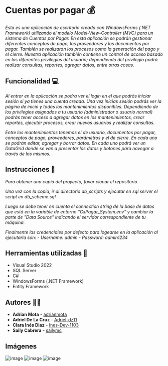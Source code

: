 # Cuentas por pagar 💰
_Esta es una aplicación de escritorio creada con WindowsForms (.NET Framework) utilizando el modelo Model-View-Controller (MVC) para un sistema de Cuentas por Pagar. En esta aplicación se podrán gestionar diferentes conceptos de pago, los proveedores y los documentos por pagar. También se realizaran los procesos como la generación del pago y el cierre. Nuestra aplicación también contiene un control de acceso basado en los diferentes privilegios del usuario; dependiendo del privilegio podrá realizar consultas, reportes, agregar datos, entre otras cosas._

## Funcionalidad 💻
_Al entrar en la aplicación se podrá ver el login en el que podrás iniciar sesión si ya tienes una cuenta creada. Una vez inicias sesión podrás ver la página de inicio y todos los mantenimientos disponibles. Dependiendo de los privilegios asignados a tu usuario (administrador o usuario normal) podrás tener acceso a agregar datos en los mantenimientos, crear reportes, ejecutar procesos, crear nuevos usuarios y realizar consultas._

_Entre los mantenimientos tenemos el de usuario, documentos por pagar, conceptos de pago, proveedores, parámetros y el de cierre. En cada uno se podrán editar, agregar y borrar datos. En cada uno podrá ver un DataGrid donde se van a presentar los datos y botones para navegar a través de los mismos._

## Instrucciones 📝
_Para obtener una copia del proyecto, favor clonar el repositorio._

_Una vez con la copia, ir al directorio db_scripts y ejecutar en sql server el script en db_scheme.sql._

_Luego se debe tener en cuenta el connection string de la base de datos que está en la variable de entorno "CxPagar_System\.env" y cambiar la parte de "Data Source" indicando el servidor correspondiente de tu máquina._

_Finalmente las credenciales por defecto para logearse en la aplicación al ejecutarla son:_
_- Username: admin_
_- Password: admin1234_

## Herramientas utilizadas 🔧
* Visual Studio 2022
* SQL Server
* C#
* WindowsForms (.NET Framework)
* Entity Framework

## Autores 👨‍💻
* **Adrian Mota** - [adrianmota](https://github.com/adrianmota)
* **Adriel De La Cruz** - [Adriel-dz11](https://github.com/Adriel-dz11)
* **Clara Inés Diaz** - [Ines-Dev-1103](https://github.com/Ines-Dev-1103)
*  **Saily Cabrera** - [sailymc](https://gist.github.com/sailymc)

## Imágenes
![image](https://user-images.githubusercontent.com/87541356/166089558-8454570d-74bc-4769-bef3-1e30c692ebdd.png)
![image](https://user-images.githubusercontent.com/87541356/166089569-ddfa0df6-6979-4681-9f28-a50158957d87.png)
![image](https://user-images.githubusercontent.com/87541356/166089639-6dade8ca-a5b4-4ba6-ab08-fd54503ef5fd.png)


